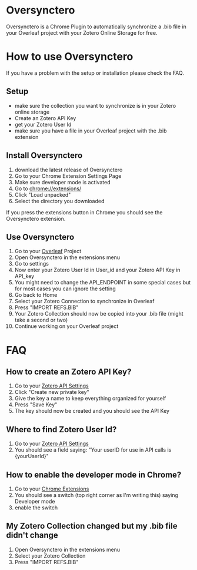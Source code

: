 # Oversynctero

Oversynctero is a Chrome Plugin to automatically synchronize a .bib file in your Overleaf project with your Zotero Online Storage for free.

# How to use Oversynctero

If you have a problem with the setup or installation please check the FAQ.

## Setup

- make sure the collection you want to synchronize is in your Zotero online storage
- Create an Zotero API Key
- get your Zotero User Id
- make sure you have a file in your Overleaf project with the .bib extension

## Install Oversynctero

1. download the latest release of Oversynctero
2. Go to your Chrome Extension Settings Page
3. Make sure developer mode is activated
4. Go to [chrome://extensions/](chrome://extensions/)
5. Click "Load unpacked"
6. Select the directory you downloaded

If you press the extensions button in Chrome you should see the Oversynctero extension.

## Use Oversynctero

1. Go to your [Overleaf](https://www.overleaf.com/project) Project
2. Open Oversynctero in the extensions menu
3. Go to settings
4. Now enter your Zotero User Id in User_id and your Zotero API Key in API_key
5. You might need to change the API_ENDPOINT in some special cases but for most cases you can ignore the setting
6. Go back to Home
7. Select your Zotero Connection to synchronize in Overleaf
8. Press "IMPORT REFS.BIB"
9. Your Zotero Collection should now be copied into your .bib file (might take a second or two)
10. Continue working on your Overleaf project

# FAQ

## How to create an Zotero API Key?

1. Go to your [Zotero API Settings](https://www.zotero.org/settings/keys)
2. Click "Create new private key"
3. Give the key a name to keep everything organized for yourself
4. Press "Save Key"
5. The key should now be created and you should see the API Key

## Where to find Zotero User Id?

1. Go to your [Zotero API Settings](https://www.zotero.org/settings/keys)
2. You should see a field saying: "Your userID for use in API calls is {yourUserId}"

## How to enable the developer mode in Chrome?

1. Go to your [Chrome Extensions](chrome://extensions/)
2. You should see a switch (top right corner as I'm writing this) saying Developer mode
3. enable the switch

## My Zotero Collection changed but my .bib file didn't change

1. Open Oversynctero in the extensions menu
2. Select your Zotero Collection
3. Press "IMPORT REFS.BIB"

